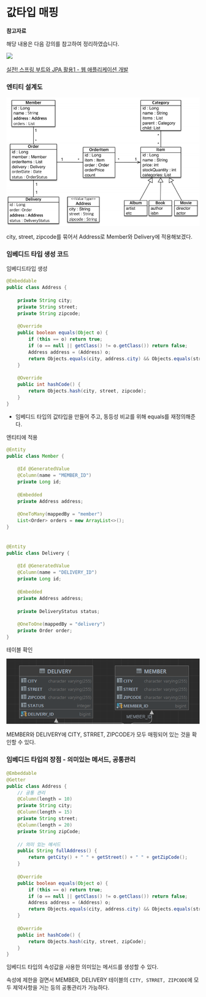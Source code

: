 # 값타입 매핑

**참고자료**

해당 내용은 다음 강의를 참고하여 정리하였습니다. 

![](https://cdn.inflearn.com/public/courses/324119/course_cover/07c45106-3cfa-4dd6-93ed-a6449591831c/%E1%84%80%E1%85%B3%E1%84%85%E1%85%AE%E1%86%B8%205%20%E1%84%87%E1%85%A9%E1%86%A8%E1%84%89%E1%85%A1%204.png)

[실전! 스프링 부트와 JPA 활용1 - 웹 애플리케이션 개발](https://www.inflearn.com/course/%EC%8A%A4%ED%94%84%EB%A7%81%EB%B6%80%ED%8A%B8-JPA-%ED%99%9C%EC%9A%A9-1/dashboard)



### 엔티티 설계도

![image-20231019023606157](img/image-20231019023606157.png)



city, street, zipcode를 묶어서 Address로 Member와 Delivery에 적용해보겠다.



### 임베디드 타입 생성 코드

임베디드타입 생성

```java
@Embeddable
public class Address {

    private String city;
    private String street;
    private String zipcode;

    @Override
    public boolean equals(Object o) {
        if (this == o) return true;
        if (o == null || getClass() != o.getClass()) return false;
        Address address = (Address) o;
        return Objects.equals(city, address.city) && Objects.equals(street, address.street) && Objects.equals(zipcode, address.zipcode);
    }

    @Override
    public int hashCode() {
        return Objects.hash(city, street, zipcode);
    }
}
```

- 임베디드 타입의 값타입을 만들어 주고, 동등성 비교를 위해 equals를 재정의해준다.



엔티티에 적용

```java
@Entity
public class Member {

    @Id @GeneratedValue
    @Column(name = "MEMBER_ID")
    private Long id;

    @Embedded
    private Address address;

    @OneToMany(mappedBy = "member")
    List<Order> orders = new ArrayList<>();
}


@Entity
public class Delivery {

    @Id @GeneratedValue
    @Column(name = "DELIVERY_ID")
    private Long id;

    @Embedded
    private Address address;

    private DeliveryStatus status;

    @OneToOne(mappedBy = "delivery")
    private Order order;
}
```



테이블 확인

![image-20231019024816297](img/image-20231019024816297.png)

MEMBER와 DELIVERY에 CITY, STRRET, ZIPCODE가 모두 매핑되어 있는 것을 확인할 수 있다.





### 임베디드 타입의 장점 - 의미있는 메서드, 공통관리

```java
@Embeddable
@Getter
public class Address {
    // 공통 관리
    @Column(length = 10)
    private String city;
    @Column(length = 15)
    private String street;
    @Column(length = 20)
    private String zipCode;
	
    // 의미 있는 메서드
    public String fullAddress() {
        return getCity() + " " + getStreet() + " " + getZipCode();
    }
    
    @Override
    public boolean equals(Object o) {
        if (this == o) return true;
        if (o == null || getClass() != o.getClass()) return false;
        Address address = (Address) o;
        return Objects.equals(city, address.city) && Objects.equals(street, address.street) && Objects.equals(zipCode, address.zipCode);
    }

    @Override
    public int hashCode() {
        return Objects.hash(city, street, zipCode);
    }
}
```

임베디드 타입의 속성값을 사용한 의미있는 메서드를 생성할 수 있다.

속성에 제한을 걸면서 MEMBER, DELIVERY 테이블의 `CITY, STRRET, ZIPCODE`에 모두 제약사항을 거는 등의 공통관리가 가능하다.